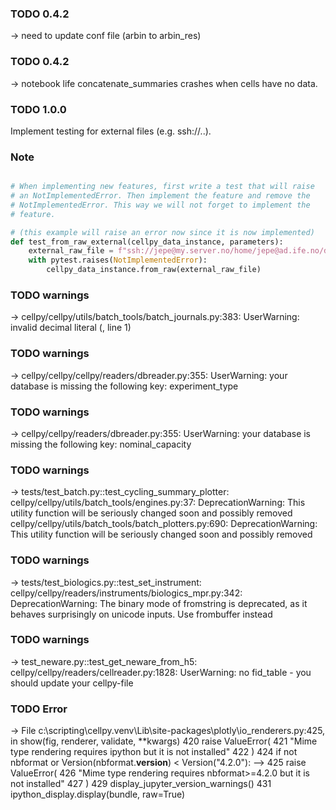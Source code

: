  ### TODO 0.4.2
-> need to update conf file (arbin to arbin_res)
 ### TODO 0.4.2
-> notebook life concatenate_summaries crashes when cells have no data.

 ### TODO 1.0.0
Implement testing for external files (e.g. ssh://..).

### Note
```python

# When implementing new features, first write a test that will raise
# an NotImplementedError. Then implement the feature and remove the
# NotImplementedError. This way we will not forget to implement the
# feature.

# (this example will raise an error now since it is now implemented)
def test_from_raw_external(cellpy_data_instance, parameters):
    external_raw_file = f"ssh://jepe@my.server.no/home/jepe@ad.ife.no/data/{pathlib.Path(parameters.res_file_path).name}"
    with pytest.raises(NotImplementedError):
        cellpy_data_instance.from_raw(external_raw_file)
```


 ### TODO warnings
-> cellpy/cellpy/utils/batch_tools/batch_journals.py:383: UserWarning:
  invalid decimal literal (<unknown>, line 1)
 ### TODO warnings
 -> cellpy/cellpy/cellpy/readers/dbreader.py:355: UserWarning:
  your database is missing the following key: experiment_type
 ### TODO warnings
 -> cellpy/cellpy/readers/dbreader.py:355: UserWarning:
  your database is missing the following key: nominal_capacity
 ### TODO warnings
 -> tests/test_batch.py::test_cycling_summary_plotter:
  cellpy/cellpy/utils/batch_tools/engines.py:37:
  DeprecationWarning: This utility function will be seriously changed soon and possibly removed
  cellpy/cellpy/utils/batch_tools/batch_plotters.py:690:
  DeprecationWarning: This utility function will be seriously changed soon and possibly removed
 ### TODO warnings
 -> tests/test_biologics.py::test_set_instrument:
  cellpy/cellpy/readers/instruments/biologics_mpr.py:342:
  DeprecationWarning: The binary mode of fromstring is deprecated,
  as it behaves surprisingly on unicode inputs. Use frombuffer instead
 ### TODO warnings
 -> test_neware.py::test_get_neware_from_h5:
  cellpy/cellpy/readers/cellreader.py:1828: UserWarning: no fid_table - you should update your cellpy-file

### TODO Error
-> File c:\scripting\cellpy\.venv\Lib\site-packages\plotly\io\_renderers.py:425, in show(fig, renderer, validate, **kwargs)
    420     raise ValueError(
    421         "Mime type rendering requires ipython but it is not installed"
    422     )
    424 if not nbformat or Version(nbformat.__version__) < Version("4.2.0"):
--> 425     raise ValueError(
    426         "Mime type rendering requires nbformat>=4.2.0 but it is not installed"
    427     )
    429 display_jupyter_version_warnings()
    431 ipython_display.display(bundle, raw=True)
